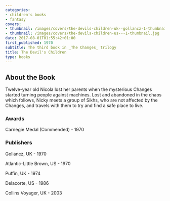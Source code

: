 ```yaml
---
categories:
- children's books
- fantasy
covers:
- thumbnail: /images/covers/the-devils-children-uk--gollancz-1-thumbnail.jpg
- thumbnail: /images/covers/the-devils-children-us---1-thumbnail.jpg
date: 2017-08-01T01:55:42+01:00
first_published: 1970
subtitle: The third book in _The Changes_ trilogy
title: The Devil's Children
type: books
---
```

About the Book
--------------
Twelve-year old Nicola lost her parents when the mysterious Changes started turning people against machines. Lost and abandoned in the chaos which follows, Nicky meets a group of Sikhs, who are not affected by the Changes, and travels with them to try and find a safe place to live.
### Awards
Carnegie Medal (Commended) - 1970

### Publishers
Gollancz, UK - 1970

Atlantic-Little Brown, US - 1970

Puffin, UK - 1974

Delacorte, US - 1986

Collins Voyager, UK - 2003
